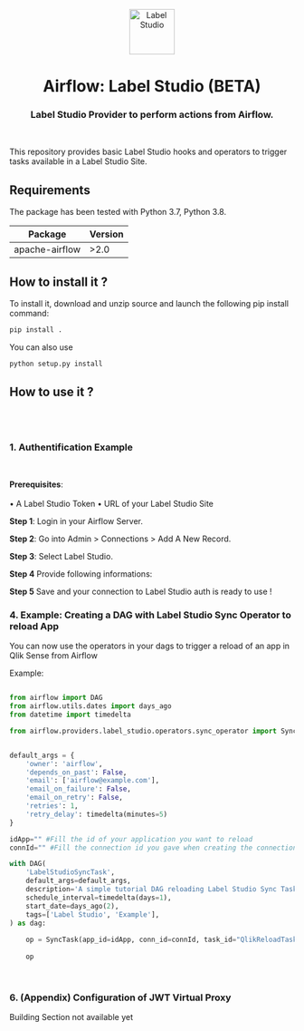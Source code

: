 <p align="center" style="vertical-align:center;">
  <a href="https://labelstud.io/">
    <img alt="Label Studio" src="" width="80", height="80" />
  </a>
</p>

<h1 align="center">
  Airflow: Label Studio (BETA)
</h1>
  <h3 align="center">
    Label Studio Provider to perform actions from Airflow.
</h3>

<br/>

This repository provides basic Label Studio hooks and operators to trigger tasks available in a Label Studio Site.

## Requirements

The package has been tested with Python 3.7, Python 3.8.

|  Package  |  Version  |
|-----------|-----------|
| apache-airflow | >2.0 |


## How to install it ?


To install it, download and unzip source and launch the following pip install command: 

```bash
pip install .
```

You can also use 

```bash
python setup.py install
```

## How to use it ?
<br/>


<br/>

### 1. Authentification Example
<br/>

**Prerequisites**:  
<br>
• A Label Studio Token
• URL of your Label Studio Site

**Step 1**: Login in your Airflow Server. 

**Step 2**: Go into Admin > Connections > Add A New Record. 

**Step 3**: Select Label Studio.

**Step 4** Provide following informations:

**Step 5** Save and your connection to Label Studio auth is ready to use !

### 4. Example: Creating a DAG with Label Studio Sync Operator to reload App 

You can now use the operators in your dags to trigger a reload of an app in Qlik Sense from Airflow

Example: 

```python

from airflow import DAG
from airflow.utils.dates import days_ago
from datetime import timedelta

from airflow.providers.label_studio.operators.sync_operator import SyncTask


default_args = {
    'owner': 'airflow',
    'depends_on_past': False,
    'email': ['airflow@example.com'],
    'email_on_failure': False,
    'email_on_retry': False,
    'retries': 1,
    'retry_delay': timedelta(minutes=5)
}

idApp="" #Fill the id of your application you want to reload
connId="" #Fill the connection id you gave when creating the connection in airflow

with DAG(
    'LabelStudioSyncTask',
    default_args=default_args,
    description='A simple tutorial DAG reloading Label Studio Sync Task',
    schedule_interval=timedelta(days=1),
    start_date=days_ago(2),
    tags=['Label Studio', 'Example'],
) as dag:
    
    op = SyncTask(app_id=idApp, conn_id=connId, task_id="QlikReloadTask")
    
    op

```

<br/>

### 6. (Appendix) Configuration of JWT Virtual Proxy

Building Section not available yet

